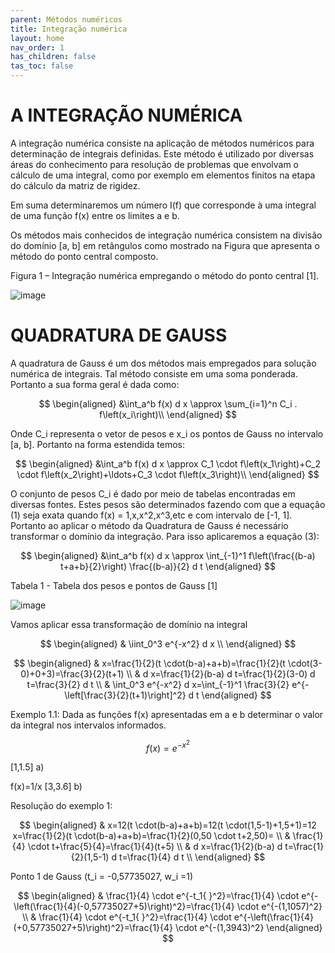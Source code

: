 ```yaml
---
parent: Métodos numéricos
title: Integração numérica
layout: home
nav_order: 1
has_children: false
tas_toc: false
---
```


<!--Don't delete this script-->
<script src = "https://polyfill.io/v3/polyfill.min.js?features=es6"></script>
<script id = "MathJax-script" async src="https://cdn.jsdelivr.net/npm/mathjax@3/es5/tex-mml-chtml.js"></script>
<!--Don't delete this script-->

# A INTEGRAÇÃO NUMÉRICA


A integração numérica consiste na aplicação de métodos numéricos para determinação de integrais definidas.
Este método é utilizado por diversas áreas do conhecimento para resolução de problemas que envolvam o cálculo de uma integral, como por exemplo em elementos finitos na etapa do cálculo da matriz de rigidez.


Em suma determinaremos um número I(f) que corresponde à uma integral de uma função f(x) entre os limites a e b.


Os métodos mais conhecidos de integração numérica consistem na divisão do domínio [a, b] em retângulos como mostrado na Figura que apresenta o método do ponto central composto.

Figura 1 – Integração numérica empregando o método do ponto central [1].

![image](https://github.com/user-attachments/assets/674c54ee-6546-480b-a293-18263043e172)

# QUADRATURA DE GAUSS


A quadratura de Gauss é um dos métodos mais empregados para solução numérica de integrais. Tal método consiste em uma soma ponderada. Portanto a sua forma geral é dada como:

$$
\begin{aligned}
&\int_a^b f(x) d x \approx \sum_{i=1}^n C_i . f\left(x_i\right)\\
\end{aligned}
$$ 

Onde C_i representa o vetor de pesos e x_i os pontos de Gauss no intervalo [a, b]. Portanto na forma estendida temos:

$$
\begin{aligned}
&\int_a^b f(x) d x \approx C_1 \cdot f\left(x_1\right)+C_2 \cdot f\left(x_2\right)+\ldots+C_3 \cdot f\left(x_3\right)\\
\end{aligned}
$$ 

O conjunto de pesos C_i é dado por meio de tabelas encontradas em diversas fontes. Estes pesos são determinados fazendo com que a equação (1) seja exata quando f(x) = 1,x,x^2,x^3,etc e com intervalo de [-1, 1]. Portanto ao aplicar o método da Quadratura de Gauss é necessário transformar o domínio da integração. Para isso aplicaremos a equação (3):


$$
\begin{aligned}
&\int_a^b f(x) d x \approx \int_{-1}^1 f\left(\frac{(b-a) t+a+b}{2}\right) \frac{(b-a)}{2} d t
\end{aligned}
$$ 

Tabela 1 - Tabela dos pesos e pontos de Gauss [1]
                  
  ![image](https://github.com/user-attachments/assets/a2ade9b9-3a69-4ba2-a24c-f4afc4db60bd)

Vamos aplicar essa transformação de domínio na integral 

$$
\begin{aligned}
& \iint_0^3 e^{-x^2} d x \\
\end{aligned}
 $$ 



$$
\begin{aligned}
& x=\frac{1}{2}(t \cdot(b-a)+a+b)=\frac{1}{2}(t \cdot(3-0)+0+3)=\frac{3}{2}(t+1) \\
& d x=\frac{1}{2}(b-a) d t=\frac{1}{2}(3-0) d t=\frac{3}{2} d t \\
& \int_0^3 e^{-x^2} d x=\int_{-1}^1 \frac{3}{2} e^{-\left[\frac{3}{2}(t+1)\right]^2} d t
\end{aligned}
 $$ 


 Exemplo 1.1: Dada as funções f(x) apresentadas em a e b determinar o valor da integral nos intervalos informados.



 
$$
f(x) = e^{-x^2}
$$

 [1,1.5]   a)


f(x)=1/x [3,3.6] b)

Resolução do exemplo 1:


$$
\begin{aligned}
& x=12(t \cdot(b-a)+a+b)=12(t \cdot(1,5-1)+1,5+1)=12 x=\frac{1}{2}(t \cdot(b-a)+a+b)=\frac{1}{2}(0,50 \cdot t+2,50)= \\
& \frac{1}{4} \cdot t+\frac{5}{4}=\frac{1}{4}(t+5) \\
& d x=\frac{1}{2}(b-a) d t=\frac{1}{2}(1,5-1) d t=\frac{1}{4} d t \\
\end{aligned}
$$

Ponto 1 de Gauss (t_i = -0,57735027, w_i =1) 

$$
\begin{aligned}
& \frac{1}{4} \cdot e^{-t_1{ }^2}=\frac{1}{4} \cdot e^{-\left(\frac{1}{4}(-0,57735027+5)\right)^2}=\frac{1}{4} \cdot e^{-(1,1057)^2} \\
& \frac{1}{4} \cdot e^{-t_1{ }^2}=\frac{1}{4} \cdot e^{-\left(\frac{1}{4}(+0,57735027+5)\right)^2}=\frac{1}{4} \cdot e^{-(1,3943)^2}
\end{aligned}
$$
